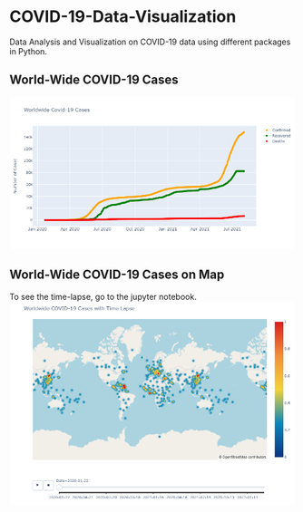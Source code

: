 # COVID-19-Data-Visualization
Data Analysis and Visualization on COVID-19 data using different packages in Python.




## World-Wide COVID-19 Cases

![](https://github.com/joshuapuram/Joshua_Portfolio/blob/main/images/newplot.png)

## World-Wide COVID-19 Cases on Map

To see the time-lapse, go to the jupyter notebook.
![](https://github.com/joshuapuram/Joshua_Portfolio/blob/main/images/2nd%20plot.png)


